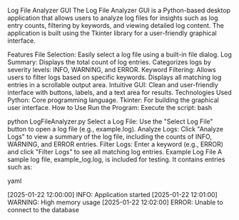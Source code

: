 Log File Analyzer GUI
The Log File Analyzer GUI is a Python-based desktop application that allows users to analyze log files for insights such as log entry counts, filtering by keywords, and viewing detailed log content. The application is built using the Tkinter library for a user-friendly graphical interface.

Features
File Selection:
Easily select a log file using a built-in file dialog.
Log Summary:
Displays the total count of log entries.
Categorizes logs by severity levels: INFO, WARNING, and ERROR.
Keyword Filtering:
Allows users to filter logs based on specific keywords.
Displays all matching log entries in a scrollable output area.
Intuitive GUI:
Clean and user-friendly interface with buttons, labels, and a text area for results.
Technologies Used
Python: Core programming language.
Tkinter: For building the graphical user interface.
How to Use
Run the Program:
Execute the script:
bash

python LogFileAnalyzer.py
Select a Log File:
Use the "Select Log File" button to open a log file (e.g., example.log).
Analyze Logs:
Click "Analyze Logs" to view a summary of the log file, including the counts of INFO, WARNING, and ERROR entries.
Filter Logs:
Enter a keyword (e.g., ERROR) and click "Filter Logs" to see all matching log entries.
Example Log File
A sample log file, example_log.log, is included for testing. It contains entries such as:

yaml

[2025-01-22 12:00:00] INFO: Application started
[2025-01-22 12:01:00] WARNING: High memory usage
[2025-01-22 12:02:00] ERROR: Unable to connect to the database

